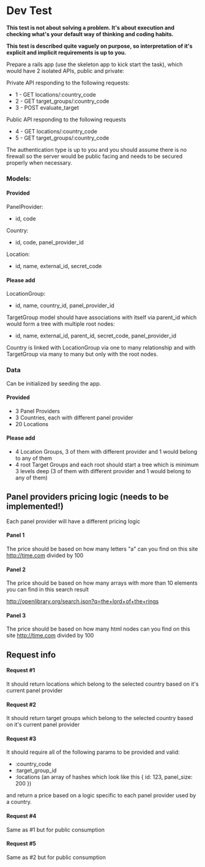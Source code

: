 # Dev Test

**This test is not about solving a problem. It's about execution and checking what's your default way of thinking and coding habits.**

**This test is described quite vaguely on purpose, so interpretation of it's explicit and implicit requirements is up to you.**


Prepare a rails app (use the skeleton app to kick start the task), which would have 2 isolated APIs, public and private:

Private API responding to the following requests:

  * 1 - GET  locations/:country_code
  * 2 - GET  target_groups/:country_code
  * 3 - POST evaluate_target

Public API responding to the following requests

  * 4 - GET  locations/:country_code
  * 5 - GET  target_groups/:country_code
  
The authentication type is up to you and you should assume there is no firewall
so the server would be public facing and needs to be secured properly
when necessary.

### Models:

#### Provided

PanelProvider: 
  * id, code

Country: 
  * id, code, panel_provider_id

Location: 
  * id, name, external_id, secret_code

#### Please add

LocationGroup:
  * id, name, country_id, panel_provider_id

TargetGroup model should have associations with itself via parent_id which would form a tree with multiple root nodes:
  * id, name, external_id, parent_id, secret_code, panel_provider_id

Country is linked with LocationGroup via one to many relationship and with TargetGroup via many to many
but only with the root nodes.

### Data

Can be initialized by seeding the app.

#### Provided

  - 3 Panel Providers
  - 3 Countries, each with different panel provider
  - 20 Locations

#### Please add

  - 4 Location Groups, 3 of them with different provider and 1 would belong to any of them
  - 4 root Target Groups and each root should start a tree which is minimum 3 levels deep (3 of them with different provider and 1 would belong to any of them)


## Panel providers pricing logic (needs to be implemented!)

Each panel provider will have a different pricing logic

#### Panel 1

The price should be based on how many letters "a" can you find on this site http://time.com divided by 100

#### Panel 2

The price should be based on how many arrays with more than 10 elements you can find in this search result

http://openlibrary.org/search.json?q=the+lord+of+the+rings

#### Panel 3

The price should be based on how many html nodes can you find on this site http://time.com divided by 100


## Request info

#### Request #1

It should return locations which belong to the selected country based on it's current panel provider

#### Request #2

It should return target groups which belong to the selected country based on it's current panel provider

#### Request #3

It should require all of the following params to be provided and valid:

- :country_code
- :target_group_id
- :locations  (an array of hashes which look like this { id: 123, panel_size: 200 })

and return a price based on a logic specific to each panel provider used by a country.

#### Request #4

Same as #1 but for public consumption

#### Request #5

Same as #2 but for public consumption
